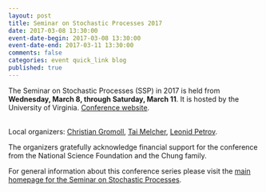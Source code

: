 ```yaml
---
layout: post
title: Seminar on Stochastic Processes 2017
date: 2017-03-08 13:30:00
event-date-begin: 2017-03-08 13:30:00
event-date-end: 2017-03-11 13:30:00
comments: false
categories: event quick_link blog
published: true
---
```


<div>The Seminar on Stochastic Processes (SSP) in 2017 is held from <b>Wednesday, March 8, through Saturday, March 11</b>. It is hosted by the University of Virginia. <a href="http://faculty.virginia.edu/ssp17/" target="_blank">Conference website</a>.<div>

<br>

<!--more-->

Local organizers: [Christian Gromoll](http://faculty.virginia.edu/gromoll/), [Tai Melcher](http://faculty.virginia.edu/melcher/), [Leonid Petrov](http://lpetrov.cc).

The organizers gratefully acknowledge financial support for the conference from the National Science Foundation and the Chung family.

For general information about this conference series
please visit the
<a href="http://depts.washington.edu/ssproc/index.php">main homepage for the Seminar on Stochastic Processes</a>.
